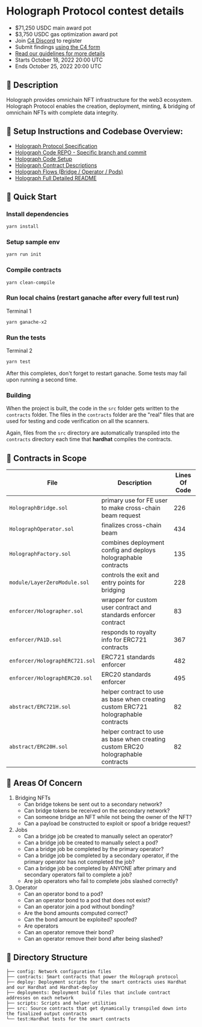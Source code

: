 # Holograph Protocol contest details

- $71,250 USDC main award pot
- $3,750 USDC gas optimization award pot
- Join [C4 Discord](https://discord.gg/code4rena) to register
- Submit findings [using the C4 form](https://code4rena.com/contests/2022-10-holograph-contest/submit)
- [Read our guidelines for more details](https://docs.code4rena.com/roles/wardens)
- Starts October 18, 2022 20:00 UTC
- Ends October 25, 2022 20:00 UTC

## 📃 Description

Holograph provides omnichain NFT infrastructure for the web3 ecosystem. Holograph Protocol enables the creation, deployment, minting, & bridging of omnichain NFTs with complete data integrity.

## 🧙 Setup Instructions and Codebase Overview:

- [Holograph Protocol Specification](https://docs.holograph.xyz/holograph-protocol/technical-specification)
- [Holograph Code REPO - Specific branch and commit](https://github.com/code-423n4/2022-10-holograph/tree/main)
- [Holograph Code Setup](https://github.com/code-423n4/2022-10-holograph/blob/main/docs/SETUP_README.md)
- [Holograph Contract Descriptions](https://github.com/code-423n4/2022-10-holograph/blob/main/docs/CONTRACT_DESCRIPTIONS.md)
- [Holograph Flows (Bridge / Operator / Pods)](https://github.com/code-423n4/2022-10-holograph/blob/main/docs/IMPORTANT_FLOWS.md)
- [Holograph Full Detailed README](https://github.com/code-423n4/2022-10-holograph/blob/main/README_DETAILS.md)

## 🛫 Quick Start

### Install dependencies

```bash
yarn install
```

### Setup sample env

```bash
yarn run init
```

### Compile contracts

```bash
yarn clean-compile
```

### Run local chains (restart ganache after every full test run)

Terminal 1

```bash
yarn ganache-x2
```

### Run the tests

Terminal 2

```bash
yarn test
```

After this completes, don't forget to restart ganache. Some tests may fail upon running a second time.

### Building

When the project is built, the code in the `src` folder gets written to the `contracts` folder. The files in the `contracts` folder are the "real" files that are used for testing and code verification on all the scanners.

Again, files from the `src` directory are automatically transpiled into the `contracts` directory each time that **hardhat** compiles the contracts.

## 🔎 Contracts in Scope

| File                           | Description                                                                        | Lines Of Code |
| ------------------------------ | ---------------------------------------------------------------------------------- | ------------- |
| `HolographBridge.sol`          | primary use for FE user to make cross-chain beam request                           | 226           |
| `HolographOperator.sol`        | finalizes cross-chain beam                                                         | 434           |
| `HolographFactory.sol`         | combines deployment config and deploys holographable contracts                     | 135           |
| `module/LayerZeroModule.sol`   | controls the exit and entry points for bridging                                    | 228           |
| `enforcer/Holographer.sol`     | wrapper for custom user contract and standards enforcer contract                   | 83            |
| `enforcer/PA1D.sol`            | responds to royalty info for ERC721 contracts                                      | 367           |
| `enforcer/HolographERC721.sol` | ERC721 standards enforcer                                                          | 482           |
| `enforcer/HolographERC20.sol`  | ERC20 standards enforcer                                                           | 495           |
| `abstract/ERC721H.sol`         | helper contract to use as base when creating custom ERC721 holographable contracts | 82            |
| `abstract/ERC20H.sol`          | helper contract to use as base when creating custom ERC20 holographable contracts  | 82            |

## 🤔 Areas Of Concern

1. Bridging NFTs
   - Can bridge tokens be sent out to a secondary network?
   - Can bridge tokens be received on the secondary network?
   - Can someone bridge an NFT while not being the owner of the NFT?
   - Can a payload be constructed to exploit or spoof a bridge request?
2. Jobs
   - Can a bridge job be created to manually select an operator?
   - Can a bridge job be created to manually select a pod?
   - Can a bridge job be completed by the primary operator?
   - Can a bridge job be completed by a secondary operator, if the primary operator has not completed the job?
   - Can a bridge job be completed by ANYONE after primary and secondary operators fail to complete a job?
   - Are job operators who fail to complete jobs slashed correctly?
3. Operator
   - Can an operator bond to a pod?
   - Can an operator bond to a pod that does not exist?
   - Can an operator join a pod without bonding?
   - Are the bond amounts computed correct?
   - Can the bond amount be exploited? spoofed?
   - Are operators
   - Can an operator remove their bond?
   - Can an operator remove their bond after being slashed?

## 📁 Directory Structure

```
├── config: Network configuration files
├── contracts: Smart contracts that power the Holograph protocol
├── deploy: Deployment scripts for the smart contracts uses Hardhat and our Hardhat and Hardhat-deploy
├── deployments: Deployment build files that include contract addresses on each network
├── scripts: Scripts and helper utilities
├── src: Source contracts that get dynamically transpiled down into the finalized output contracts
└── test:Hardhat tests for the smart contracts
```
